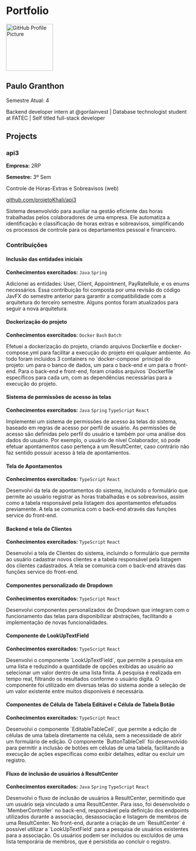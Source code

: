 Portfolio
=========

<img alt="GitHub Profile Picture" src="https://avatars.githubusercontent.com/u/93501477?v=4" height="128" />

Paulo Granthon
--------------

Semestre Atual: 4

Backend developer intern at @gorilainvest | Database technologist student at FATEC | Self titled full-stack developer

Projects
--------

### api3

**Empresa:** 2RP

**Semestre:** 3º Sem

Controle de Horas-Extras e Sobreavisos (web)

[github.com/projetoKhali/api3](https://github.com/projetoKhali/api3)

Sistema desenvolvido para auxiliar na gestão eficiente das horas trabalhadas pelos colaboradores de uma empresa. Ele automatiza a identificação e classificação de horas extras e sobreavisos, simplificando os processos de controle para os departamentos pessoal e financeiro.

### Contribuições

#### Inclusão das entidades iniciais

**Conhecimentos exercitados:** `Java` `Spring`

Adicionei as entidades: User, Client, Appointment, PayRateRule, e os enums necessários. Essa contribuição foi composta por uma revisão do código JavFX do semestre anterior para garantir a compatibilidade com a arquitetura do terceiro semestre. Alguns pontos foram atualizados para seguir a nova arquitetura.

#### Dockerização do projeto

**Conhecimentos exercitados:** `Docker` `Bash` `Batch`

Efetuei a dockerização do projeto, criando arquivos Dockerfile e docker-compose.yml para facilitar a execução do projeto em qualquer ambiente. Ao todo foram incluidos 3 containers no \`docker-compose\` principal do projeto: um para o banco de dados, um para o back-end e um para o front-end. Para o back-end e front-end, foram criados arquivos \`Dockerfile\` específicos para cada um, com as dependências necessárias para a execução do projeto.

#### Sistema de permissões de acesso às telas

**Conhecimentos exercitados:** `Java` `Spring` `TypeScript` `React`

Implementei um sistema de permissões de acesso às telas do sistema, baseado em regras de acesso por perfil de usuário. As permissões de acesso são definidas pelo perfil do usuário e também por uma análise dos dados do usuário. Por exemplo, o usuário de nível Colaborador, só pode efetuar apontamentos caso pertença a um ResultCenter, caso contrário não faz sentido possuir acesso à tela de apontamentos.

#### Tela de Apontamentos

**Conhecimentos exercitados:** `TypeScript` `React`

Desenvolvi da tela de apontamentos do sistema, incluindo o formulário que permite ao usuário registrar as horas trabalhadas e os sobreavisos, assim como a tabela responsável pela listagem dos apontamentos efetuados previamente. A tela se comunica com o back-end através das funções service do front-end.

#### Backend e tela de Clientes

**Conhecimentos exercitados:** `TypeScript` `React`

Desenvolvi a tela de Clientes do sistema, incluindo o formulário que permite ao usuário cadastrar novos clientes e a tabela responsável pela listagem dos clientes cadastrados. A tela se comunica com o back-end através das funções service do front-end.

#### Componentes personalizado de Dropdown

**Conhecimentos exercitados:** `TypeScript` `React`

Desenvolvi componentes personalizados de Dropdown que integram com o funcionamento das telas para disponibilizar abstrações, facilitando a implementação de novas funcionalidades.

#### Componente de LookUpTextField

**Conhecimentos exercitados:** `TypeScript` `React`

Desenvolvi o componente \`LookUpTextField\`, que permite a pesquisa em uma lista e reduzindo a quantidade de opções exibidas ao usuário ao selecionar um valor dentro de uma lista finita. A pesquisa é realizada em tempo real, filtrando os resultados conforme o usuário digita. O componente foi utilizado em diversas telas do sistema aonde a seleção de um valor existente entre muitos disponíveis é necessária.

#### Componentes de Célula de Tabela Editável e Célula de Tabela Botão

**Conhecimentos exercitados:** `TypeScript` `React`

Desenvolvi o componente \`EditableTableCell\`, que permite a edição de células de uma tabela diretamente na célula, sem a necessidade de abrir um formulário de edição. O componente \`ButtonTableCell\` foi desenvolvido para permitir a inclusão de botões em células de uma tabela, facilitando a execução de ações específicas como exibir detalhes, editar ou excluir um registro.

#### Fluxo de inclusão de usuários à ResultCenter

**Conhecimentos exercitados:** `Java` `Spring` `TypeScript` `React`

Desenvolvi o fluxo de inclusão de usuários à ResultCenter, permitindo que um usuário seja vinculado a uma ResultCenter. Para isso, foi desenvolvido o \`MemberController\` no back-end, responsável pela definição dos endpoints utilizados durante a associação, desassociação e listagem de membros de uma ResultCenter. No front-end, durante a criação de um \`ResultCenter\` é possível utilizar a \`LookUpTextField\` para a pesquisa de usuários existentes para a associação. Os usuários podem ser incluídos ou excluídos de uma lista temporária de membros, que é persistida ao concluir o registro.

